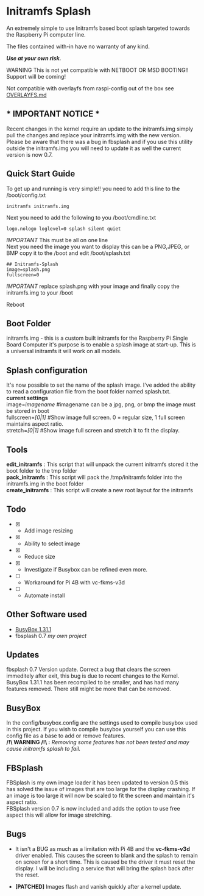 # Initramfs Splash

An extremely simple to use Initramfs based boot splash targeted towards the Raspberry Pi computer line.  


The files contained with-in have no warranty of any kind.

***Use at your own risk.***

WARNING This is not yet compatible with NETBOOT OR MSD BOOTING!! Support will be coming!

Not compatible with overlayfs from raspi-config out of the box see [OVERLAYFS.md](OVERLAYFS.md "Workaround available")


## * **IMPORTANT NOTICE** *  
Recent changes in the kernel require an update to the initramfs.img simply pull the changes and replace your initramfs.img with the new version. Please be aware that there was a bug in fbsplash and if you use this utility outside the initramfs.img you will need to update it as well the current version is now 0.7.

## Quick Start Guide

To get up and running is very simple!!
you need to add this line to the /boot/config.txt
```
initramfs initramfs.img
```
Next you need to add the following to you /boot/cmdline.txt
```
logo.nologo loglevel=0 splash silent quiet
```
*IMPORTANT* This must be all on one line   
Next you need the image you want to display this can be a PNG,JPEG, or BMP copy it to the /boot and edit /boot/splash.txt
```
## Initramfs-Splash
image=splash.png
fullscreen=0
```
*IMPORTANT* replace splash.png with your image
and finally copy the initramfs.img to your /boot

Reboot

## Boot Folder

initramfs.img - this is a custom built initramfs for the Raspberry Pi Single Board Computer it's purpose is
to enable a splash image at start-up.  This is a universal initramfs it will work on all models.

## Splash configuration

It's now possible to set the name of the splash image. I've added the ability to read a configuration file from the boot folder named splash.txt.  
**current settings**  
image=*imagename*  #imagename can be a jpg, png, or bmp the image must be stored in boot  
fullscreen=*[0|1]*  #Show image full screen. 0 = regular size, 1 full screen maintains aspect ratio.  
stretch=*[0|1]*   #Show image full screen and stretch it to fit the display. 
  
## Tools

**edit_initramfs**   : This script that will unpack the current initramfs stored it the boot folder to the tmp folder  
**pack_initramfs**   : This script will pack the /tmp/initramfs folder into the initramfs.img in the boot folder  
**create_initramfs** : This script will create a new root layout for the initramfs  

## Todo

* [X] - Add image resizing
* [X] - Ability to select image
* [X] - Reduce size
* [X] - Investigate if Busybox can be refined even more.
* [ ] - Workaround for Pi 4B with vc-fkms-v3d
* [ ] - Automate install

## Other Software used

* [BusyBox 1.31.1](https://www.busybox.net/)
* fbsplash 0.7 *my own project*

## Updates

fbsplash 0.7 Version update. Correct a bug that clears the screen immeditely after exit, this bug is due to recent changes to the Kernel.   
BusyBox 1.31.1 has been recompiled to be smaller, and has had many features removed. There still might be more that can be removed.

## BusyBox

In the config/busybox.config are the settings used to compile busybox used in this project. If you wish to compile busybox yourself you can use this config file as a base to add or remove features.  
**/!\\ WARNING /!\\ :** *Removing some features has not been tested and may cause initramfs splash to fail.*

## FBSplash

FBSplash is my own image loader it has been updated to version 0.5 this has solved the issue of images that are too large for the display crashing.  If an image is too large it will now be scaled to fit the screen and maintain it's aspect ratio.  
FBSplash version 0.7 is now included and adds the option to use free aspect this will allow for image stretching. 

## Bugs

* It isn't a BUG as much as a limitation with Pi 4B and the **vc-fkms-v3d** driver enabled. This causes the screen to blank and the splash to remain on screen for a short time.  This is caused be the driver it must reset the display.  I will be including a service that will bring the splash back after the reset.

* **[PATCHED]** Images flash and vanish quickly after a kernel update.



